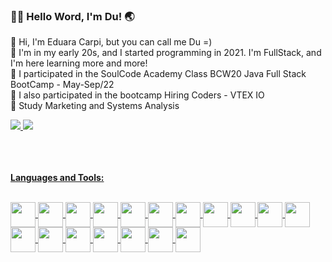 ### 👋🏼 Hello Word, I'm Du! 🌏

🌱 Hi, I'm Eduara Carpi, but you can call me Du =)<br>
🌱 I'm in my early 20s, and I started programming in 2021. I'm FullStack, and I'm here learning more and more!<br>
🌱 I participated in the SoulCode Academy Class BCW20 Java Full Stack BootCamp - May-Sep/22 <br>
🌱 I also participated in the bootcamp Hiring Coders - VTEX IO <br>
🌱 Study Marketing and Systems Analysis

<div>
<a href="https://github.com/dudscarpi">
<img heigth="180em" src="https://github-readme-stats.vercel.app/api?username=dudscarpi&show_icons=true&theme=dracula"/>
<img heigth="180em" src="https://github-readme-stats.vercel.app/api/top-langs/?username=dudscarpi&layout=compact&show_icons=true&theme=dracula"/>
</div>
  
  <br>
  <br>
  <br>
  
  <b>Languages and Tools:</b>

  <br>
  
  <div slyle="display: inline_block">
    <img align="center" heigth="30" width="40" src="https://cdn.jsdelivr.net/gh/devicons/devicon/icons/html5/html5-plain.svg" />
    <img align="center" heigth="30" width="40" src="https://cdn.jsdelivr.net/gh/devicons/devicon/icons/javascript/javascript-original.svg" />
    <img align="center" heigth="30" width="40" src="https://cdn.jsdelivr.net/gh/devicons/devicon/icons/css3/css3-original.svg" />
    <img align="center" heigth="30" width="40" src="https://cdn.jsdelivr.net/gh/devicons/devicon/icons/typescript/typescript-original.svg" />
    <img align="center" heigth="30" width="40" src="https://cdn.jsdelivr.net/gh/devicons/devicon/icons/angularjs/angularjs-original.svg" />
    <img align="center" heigth="30" width="40" src="https://cdn.jsdelivr.net/gh/devicons/devicon/icons/java/java-original.svg" />
    <img align="center" heigth="30" width="40" src="https://cdn.jsdelivr.net/gh/devicons/devicon/icons/mysql/mysql-original.svg" />
    <img align="center" heigth="30" width="40" src="https://img.icons8.com/color/48/000000/c-sharp-logo.png" />
    <img align="center" heigth="30" width="40" src="https://img.icons8.com/color/48/null/firebase.png"/>
    <img align="center" heigth="30" width="40" src="https://img.icons8.com/external-wanicon-lineal-color-wanicon/64/null/external-sql-server-big-data-wanicon-lineal-color-wanicon.png"/>
    <img align="center" heigth="30" width="40" src="https://img.icons8.com/color/48/null/bootstrap.png"/>
    <img align="center" heigth="30" width="40" src="https://img.icons8.com/color/48/null/python--v1.png"/>
    <img align="center" heigth="30" width="40" src="https://img.icons8.com/color/48/null/google-cloud.png"/>
    <img align="center" heigth="30" width="40" src="https://img.icons8.com/color/48/null/amazon-web-services.png"/>
    <img align="center" heigth="30" width="40" src="https://img.icons8.com/cotton/64/null/api.png"/>
    <img align="center" heigth="30" width="40" src="https://img.icons8.com/color/48/null/sass.png"/>
    <img align="center" heigth="30" width="40" src="https://img.icons8.com/fluency/48/null/node-js.png"/>
    <img align="center" heigth="30" width="40" src="https://img.icons8.com/fluency/48/null/azure-1.png"/>
  </div>
  

